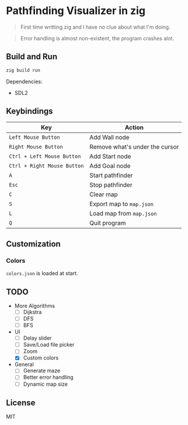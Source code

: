 # Pathfinding Visualizer in zig

> First time writting zig and I have no clue about what I'm doing.

> Error handling is almost non-existent, the program crashes alot.

## Build and Run

``` sh
zig build run
```

Dependencies:
* SDL2

## Keybindings

| Key                         | Action                         |
|-----------------------------|--------------------------------|
| `Left Mouse Button`         | Add Wall node                  |
| `Right Mouse Button`        | Remove what's under the cursor |
| `Ctrl + Left Mouse Button`  | Add Start node                 |
| `Ctrl + Right Mouse Button` | Add Goal node                  |
| `A`                         | Start pathfinder               |
| `Esc`                       | Stop pathfinder                |
| `C`                         | Clear map                      |
| `S`                         | Export map to `map.json`       |
| `L`                         | Load map from `map.json`       |
| `Q`                         | Quit program                   |

## Customization

### Colors

`colors.json` is loaded at start.

## TODO

* More Algorithms
  * [ ] Dijkstra
  * [ ] DFS
  * [ ] BFS
* UI
  * [ ] Delay slider
  * [ ] Save/Load file picker
  * [ ] Zoom
  * [X] Custom colors
* General
  * [ ] Generate maze
  * [ ] Better error handling
  * [ ] Dynamic map size

## License

MIT 
